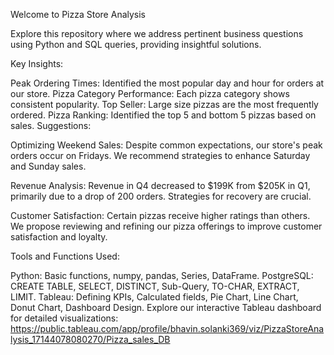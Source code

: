 Welcome to Pizza Store Analysis

Explore this repository where we address pertinent business questions using Python and SQL queries, providing insightful solutions.

Key Insights:

Peak Ordering Times: Identified the most popular day and hour for orders at our store.
Pizza Category Performance: Each pizza category shows consistent popularity.
Top Seller: Large size pizzas are the most frequently ordered.
Pizza Ranking: Identified the top 5 and bottom 5 pizzas based on sales.
Suggestions:

Optimizing Weekend Sales: Despite common expectations, our store's peak orders occur on Fridays. We recommend strategies to enhance Saturday and Sunday sales.

Revenue Analysis: Revenue in Q4 decreased to $199K from $205K in Q1, primarily due to a drop of 200 orders. Strategies for recovery are crucial.

Customer Satisfaction: Certain pizzas receive higher ratings than others. We propose reviewing and refining our pizza offerings to improve customer satisfaction and loyalty.

Tools and Functions Used:

Python: Basic functions, numpy, pandas, Series, DataFrame.
PostgreSQL: CREATE TABLE, SELECT, DISTINCT, Sub-Query, TO-CHAR, EXTRACT, LIMIT.
Tableau: Defining KPIs, Calculated fields, Pie Chart, Line Chart, Donut Chart, Dashboard Design.
Explore our interactive Tableau dashboard for detailed visualizations: https://public.tableau.com/app/profile/bhavin.solanki369/viz/PizzaStoreAnalysis_17144078080270/Pizza_sales_DB
